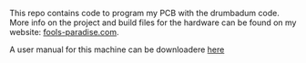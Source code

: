 This repo contains code to program my PCB with the drumbadum code. More info on the project and build files for the hardware can be found on my website: [fools-paradise.com](https://www.fools-paradise.com/drumbadum).

A user manual for this machine can be downloadere [here](https://www.fools-paradise.com/resources/quick_start_v1_0.pdf)



